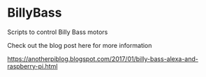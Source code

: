 # BillyBass
Scripts to control Billy Bass motors

Check out the blog post here for more information

https://anotherpiblog.blogspot.com/2017/01/billy-bass-alexa-and-raspberry-pi.html

